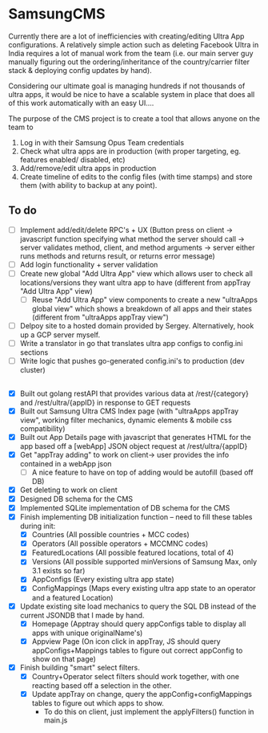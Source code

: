 # SamsungCMS
Currently there are a lot of inefficiencies with creating/editing Ultra App configurations. A relatively simple action such as deleting Facebook Ultra in India requires a lot of manual work from the team (i.e. our main server guy manually figuring out the ordering/inheritance of the country/carrier filter stack & deploying config updates by hand).

Considering our ultimate goal is managing hundreds if not thousands of ultra apps, it would be nice to have a scalable system in place that does all of this work automatically with an easy UI....

The purpose of the CMS project is to create a tool that allows anyone on the team to

1. Log in with their Samsung Opus Team credentials
2. Check what ultra apps are in production (with proper targeting, eg. features enabled/ disabled, etc)  
3. Add/remove/edit ultra apps in production
4. Create timeline of edits to the config files (with time stamps) and store them (with ability to backup at any point).

## To do
- [ ] Implement add/edit/delete RPC's + UX (Button press on client -> javascript function specifying what method the server should call -> server validates method, client, and method arguments -> server either runs methods and returns result, or returns error message)
- [ ] Add login functionality + server validation
- [ ] Create new global "Add Ultra App" view which allows user to check all locations/versions they want ultra app to have (different from appTray "Add Ultra App" view)
     -  [ ] Reuse "Add Ultra App" view components to create a new "ultraApps global view" which shows a breakdown of all apps and their states (different from "ultraApps appTray view")
- [ ] Delpoy site to a hosted domain provided by Sergey. Alternatively, hook up a GCP server myself.
- [ ] Write a translator in go that translates ultra app configs to config.ini sections
- [ ] Write logic that pushes go-generated config.ini's to production (dev cluster)
##

- [x] Built out golang restAPI that provides various data at /rest/{category} and /rest/ultra/{appID} in response to GET requests
- [x] Built out Samsung Ultra CMS Index page (with "ultraApps appTray view", working filter mechanics, dynamic elements & mobile css compatibility)
- [x] Built out App Details page with javascript that generates HTML for the app based off a [webApp] JSON object request at /rest/ultra/{appID}
- [x] Get "appTray adding" to work on client-> user provides the info contained in a webApp json
     -  [ ] A nice feature to have on top of adding would be autofill (based off DB)
- [x] Get deleting to work on client
- [x] Designed DB schema for the CMS
- [x] Implemented SQLite implementation of DB schema for the CMS
- [x] Finish implementing DB initialization function – need to fill these tables during init:
     -  [x] Countries (All possible countries + MCC codes)
     -  [x] Operators (All possible operators + MCCMNC codes)
     -  [x] FeaturedLocations (All possible featured locations, total of 4)
     -  [x] Versions (All possible supported minVersions of Samsung Max, only 3.1 exists so far)
     -  [x] AppConfigs (Every existing ultra app state)
     -  [x] ConfigMappings (Maps every existing ultra app state to an operator and a featured Location)
- [x] Update existing site load mechanics to query the SQL DB instead of the current JSONDB that I made by hand.
     -  [x] Homepage (Apptray should query appConfigs table to display all apps with unique originalName's)
     -  [x] Appview Page (On icon click in appTray, JS should query appConfigs+Mappings tables to figure out correct appConfig to show on that page)
- [x] Finish building "smart" select filters.
     -  [x] Country+Operator select filters should work together, with one reacting based off a selection in the other.
     -  [x] Update appTray on change, query the appConfig+configMappings tables to figure out which apps to show.
          - To do this on client, just implement the applyFilters() function in main.js
